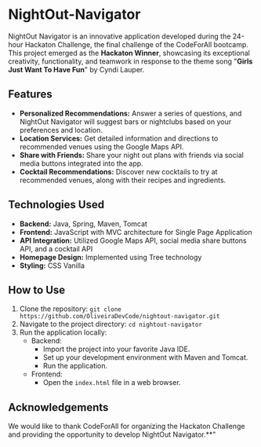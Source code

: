 # NightOut-Navigator

NightOut Navigator is an innovative application developed during the 24-hour Hackaton Challenge, the final challenge of the CodeForAll bootcamp. This project emerged as the **Hackaton Winner**, showcasing its exceptional creativity, functionality, and teamwork in response to the theme song "**Girls Just Want To Have Fun**" by Cyndi Lauper.

## Features

- **Personalized Recommendations:** Answer a series of questions, and NightOut Navigator will suggest bars or nightclubs based on your preferences and location.
- **Location Services:** Get detailed information and directions to recommended venues using the Google Maps API.
- **Share with Friends:** Share your night out plans with friends via social media buttons integrated into the app.
- **Cocktail Recommendations:** Discover new cocktails to try at recommended venues, along with their recipes and ingredients.

## Technologies Used

- **Backend:** Java, Spring, Maven, Tomcat
- **Frontend:** JavaScript with MVC architecture for Single Page Application
- **API Integration:** Utilized Google Maps API, social media share buttons API, and a cocktail API
- **Homepage Design:** Implemented using Tree technology
- **Styling:** CSS Vanilla

## How to Use

1. Clone the repository: `git clone https://github.com/OliveiraDevCode/nightout-navigator.git`
2. Navigate to the project directory: `cd nightout-navigator`
3. Run the application locally:
   - Backend:
     - Import the project into your favorite Java IDE.
     - Set up your development environment with Maven and Tomcat.
     - Run the application.
   - Frontend:
     - Open the `index.html` file in a web browser.

## Acknowledgements

We would like to thank CodeForAll for organizing the Hackaton Challenge and providing the opportunity to develop NightOut Navigator.**"
